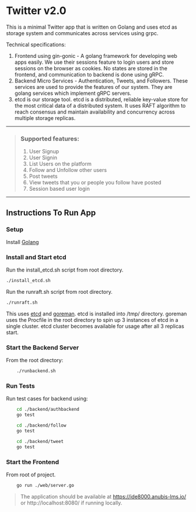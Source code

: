 # Twitter v2.0

This is a minimal Twitter app that is written on Golang and uses etcd as storage system and communicates across services using grpc.

Technical specifications:

1. Frontend using gin-gonic - A golang framework for developing web apps easily. We use their sessions feature to login users and store sessions on the browser as cookies. No states are stored in the frontend, and communication to backend is done using gRPC.
2. Backend Micro Services - Authentication, Tweets, and Followers. These services are used to provide the features of our system. They are golang services which implement gRPC servers.
3. etcd is our storage tool. etcd is a distributed, reliable key-value store for the most critical data of a distributed system. It uses RAFT algorithm to reach consensus and maintain availability and concurrency across multiple storage replicas.

---

> ### Supported features:
> 1. User Signup
> 2. User Signin
> 3. List Users on the platform
> 4. Follow and Unfollow other users
> 5. Post tweets
> 6. View tweets that you or people you follow have posted
> 7. Session based user login

---

## Instructions To Run App
### Setup

Install [Golang](https://go.dev/doc/install)

### Install and Start etcd

Run the install_etcd.sh script from root directory.
```bash
./install_etcd.sh
```
Run the runraft.sh script from root directory.
```bash
./runraft.sh
```
This uses [etcd](https://github.com/etcd-io/etcd) and [goreman](https://github.com/mattn/goreman).
etcd is installed into /tmp/ directory. goreman uses the Procfile in the root directory to spin up 3 instances of etcd in a single cluster. etcd cluster becomes available for usage after all 3 replicas start.

### Start the Backend Server

From the root directory:
```bash
    ./runbackend.sh
```

### Run Tests

Run test cases for backend using:
```bash
    cd ./backend/authbackend
    go test 

    cd ./backend/follow
    go test 

    cd ./backend/tweet
    go test 

```

### Start the Frontend

From root of project.  

```bash
    go run ./web/server.go
```

> The application should be available at https://ide8000.anubis-lms.io/ or http://localhost:8080/ if running locally. 


